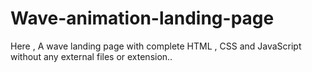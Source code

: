 # Wave-animation-landing-page
Here , A wave landing page with complete HTML , CSS and JavaScript without any external files or extension..
